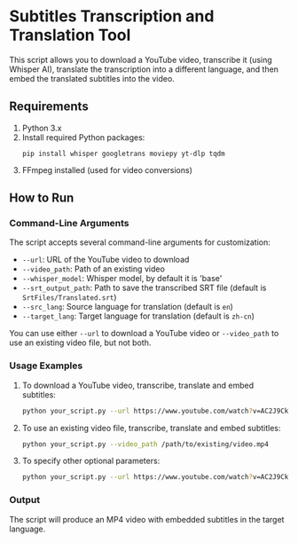 # Subtitles Transcription and Translation Tool

This script allows you to download a YouTube video, transcribe it (using Whisper AI), translate the transcription into a different language, and then embed the translated subtitles into the video.

## Requirements

1. Python 3.x
2. Install required Python packages:
    ```
    pip install whisper googletrans moviepy yt-dlp tqdm
    ```
3. FFmpeg installed (used for video conversions)

## How to Run

### Command-Line Arguments

The script accepts several command-line arguments for customization:

- `--url`: URL of the YouTube video to download
- `--video_path`: Path of an existing video
- `--whisper_model`: Whisper model, by default it is 'base'
- `--srt_output_path`: Path to save the transcribed SRT file (default is `SrtFiles/Translated.srt`)
- `--src_lang`: Source language for translation (default is `en`)
- `--target_lang`: Target language for translation (default is `zh-cn`)

You can use either `--url` to download a YouTube video or `--video_path` to use an existing video file, but not both.

### Usage Examples

1. To download a YouTube video, transcribe, translate and embed subtitles:

    ```bash
    python your_script.py --url https://www.youtube.com/watch?v=AC2J9CkTKBo
    ```

2. To use an existing video file, transcribe, translate and embed subtitles:

    ```bash
    python your_script.py --video_path /path/to/existing/video.mp4
    ```

3. To specify other optional parameters:

    ```bash
    python your_script.py --url https://www.youtube.com/watch?v=AC2J9CkTKBo --whisper_model "base" --srt_output_path my_srt.srt --src_lang en --target_lang es
    ```

### Output

The script will produce an MP4 video with embedded subtitles in the target language.
